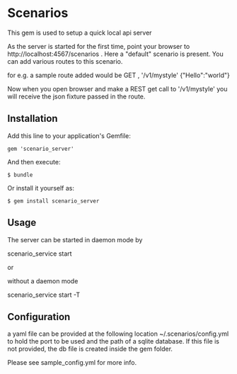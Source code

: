 # Scenarios

This gem is used to setup a quick local api server

As the server is started for the first time, point your browser to http://localhost:4567/scenarios . 
Here a "default" scenario is present. You can add various routes to this scenario. 

for e.g. a sample route added would be 
GET , '/v1/mystyle' {"Hello":"world"} 

Now when you open browser and make a REST get call to '/v1/mystyle' you will receive the json fixture passed in the route.  

## Installation

Add this line to your application's Gemfile:

    gem 'scenario_server'

And then execute:

    $ bundle

Or install it yourself as:

    $ gem install scenario_server

## Usage

The server can be started in daemon mode by 

scenario_service  start

or 

without a daemon mode

scenario_service start -T 

## Configuration 

a yaml file can be provided at the following location 
~/.scenarios/config.yml 
to hold the port to be used and the path of a sqlite database. 
If this file is not provided, the db file is created inside the 
gem folder. 

Please see sample_config.yml for more info.

